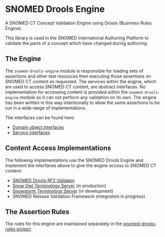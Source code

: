 # SNOMED Drools Engine
A SNOMED CT Concept Validation Engine using Drools (Business Rules Engine).

This library is used in the SNOMED International Authoring Platform to validate the parts of a concept which have changed during authoring.

## The Engine
The `snomed-drools-engine` module is responsible for loading sets of assertions and other test resources then executing those assertions on SNOMED CT content as requested.
The services within the engine, which are used to access SNOMED CT content, are abstract interfaces.
No implementation for accessing content is provided within the `snomed-drools-engine` module so it can not perform any validation on its own.
The engine has been written in this way intentionally to allow the same assertions to be run in a wide range of implementations.

The interfaces can be found here:
- [Domain object interfaces](https://github.com/IHTSDO/snomed-drools/tree/master/src/main/java/org/ihtsdo/drools/domain)
- [Service interfaces](https://github.com/IHTSDO/snomed-drools/tree/master/src/main/java/org/ihtsdo/drools/service)

## Content Access Implementations
The following implementations use the SNOMED Drools Engine and implement the interfaces above to give the engine access to SNOMED CT content:

* [SNOMED Drools RF2 Validator](https://github.com/IHTSDO/snomed-drools/tree/master/snomed-drools-rf2-validator)
* [Snow Owl Terminology Server](https://github.com/IHTSDO/snow-owl) (in production)
* [Snowstorm Terminology Server](https://github.com/IHTSDO/snowstorm) (in development)
* SNOMED Release Validation Framework (integration in progress)

## The Assertion Rules
The rules for this engine are maintained separately in the [snomed-drools-rules project](https://github.com/IHTSDO/snomed-drools-rules).
